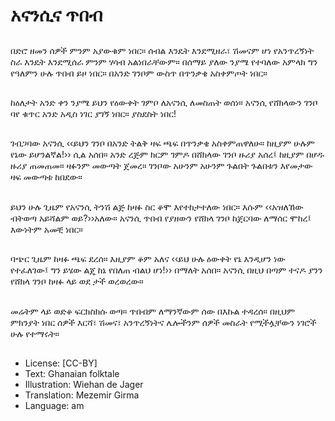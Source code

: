 # አናንሲና ጥበብ

##
በድሮ ዘመን ሰዎች ምንም አያውቁም ነበር። ሰብል እንዴት እንደሚዘራ፣ ሽመናም ሆነ የአንጥረኝነት ስራ እንዴት እንደሚሰራ ምንም ሃሳብ አልነበራቸውም። በሰማይ ያለው ንያሜ የተባለው አምላክ ግን የዓለምን ሁሉ ጥበብ ይዞ ነበር። በአንድ ገንቦም ውስጥ በጥንቃቄ አስቀምጦት ነበር።

##
ከዕለታት አንድ ቀን ንያሜ ይህን የዕውቀት ገምቦ ለአናንሲ ለመስጠት ወሰነ። አናንሲ የሸክላውን ገንቦ ባየ ቁጥር አንድ አዲስ ነገር ያገኝ ነበር። ያስደስት ነበር!

##
ገብጋባው አናንሲ ‹‹ይህን ገንቦ በአንድ ትልቅ ዛፍ ጫፍ በጥንቃቄ አስቀምጠዋለሁ። ከዚያም ሁሉም የኔው ይሆንልኛል!›› ሲል አሰበ። አንድ ረጅም ክርም ገምዶ በሸክላው ገንቦ ዙሪያ አሰረ፤ ከዚያም በሆዱ ዙሪያ ጠመጠመ። ዛፉንም መውጣት ጀመረ። ገንቦው አሁንም አሁንም ጉልበት ጉልበቱን እየመታው ዛፍ መውጣቱ ከበደው።

##
ይህን ሁሉ ጊዜም የአናንሲ ትንሽ ልጅ ከዛፉ ስር ቆሞ እየተከታተለው ነበር። እሱም ‹‹አዝለኸው ብትወጣ አይሻልም ወይ?››አለው። አናንሲ ጥበብ የያዘውን የሸክላ ገንቦ ከጀርባው ለማሰር ሞከረ፤ እውነትም አመቺ ነበር።

##
ባጭር ጊዜም ከዛፉ ጫፍ ደረሰ። እዚያም ቆም አለና ‹‹ይህ ሁሉ ዕውቀት የኔ እንዲሆን ነው የተፈለገው፤ ግን ይሄው ልጄ ከኔ የበለጠ ብልህ ሆነ!›› በማለት አሰበ። አናንሲ በዚህ በጣም ተናዶ ያንን የሸክላ ገንቦ ከዛፉ ላይ ወደ ታች ወረወረው።

##
መሬትም ላይ ወድቆ ፍርክስክሱ ወጣ። ጥበብም ለማንኛውም ሰው በእኩል ተዳረሰ። በዚህም ምክንያት ነበር ሰዎች እርሻ፣ ሽመና፣ አንጥረኝነትና ሌሎችንም ሰዎች መስራት የሚችሏቸውን ነገሮች ሁሉ የተማሩት።

##
* License: [CC-BY]
* Text: Ghanaian folktale
* Illustration: Wiehan de Jager
* Translation: Mezemir Girma
* Language: am
